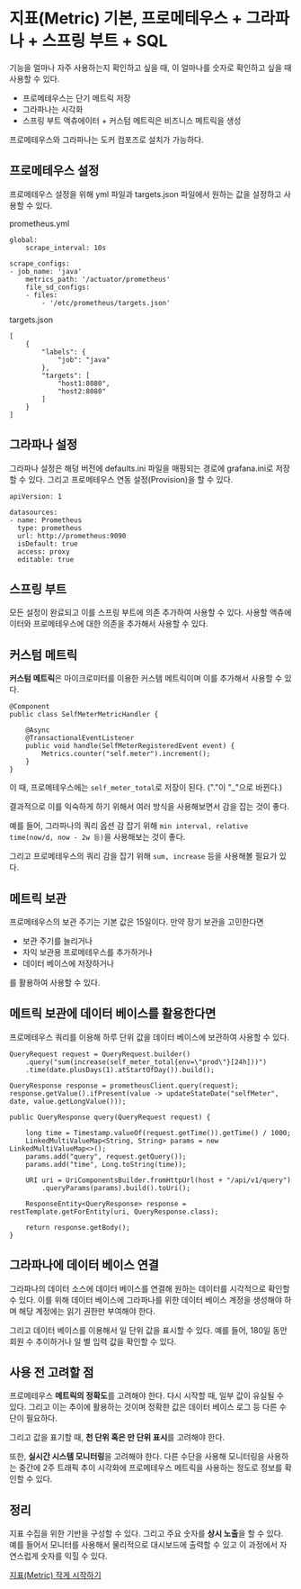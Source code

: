 # 지표(Metric) 기본, 프로메테우스 + 그라파나 + 스프링 부트 + SQL
기능을 얼마나 자주 사용하는지 확인하고 싶을 때, 이 얼마나를 숫자로 확인하고 싶을 때 사용할 수 있다.   

* 프로메테우스는 단기 메트릭 저장
* 그라파나는 시각화
* 스프링 부트 액츄에이터 + 커스텀 메트릭은 비즈니스 메트릭을 생성   

프로메테우스와 그라파나는 도커 컴포즈로 설치가 가능하다.   

## 프로메테우스 설정
프로메테우스 설정을 위해 yml 파일과 targets.json 파일에서 원하는 값을 설정하고 사용할 수 있다.   

prometheus.yml
```
global:
    scrape_interval: 10s

scrape_configs:
- job_name: 'java'
    metrics_path: '/actuator/prometheus'
    file_sd_configs:
    - files:
        - '/etc/prometheus/targets.json'
```


targets.json
```
[
    {
        "labels": {
            "job": "java"
        },
        "targets": [
            "host1:8080",
            "host2:8080"
        ]
    }
]
```

## 그라파나 설정
그라파나 설정은 해덩 버전에 defaults.ini 파일을 매핑되는 경로에 grafana.ini로 저장할 수 있다. 그리고 프로메테우스 연동 설정(Provision)을 할 수 있다.   

```
apiVersion: 1

datasources:
- name: Prometheus
  type: prometheus
  url: http://prometheus:9090
  isDefault: true
  access: proxy
  editable: true
```

## 스프링 부트
모든 설정이 완료되고 이를 스프링 부트에 의존 추가하여 사용할 수 있다. 사용할 액츄에이터와 프로메테우스에 대한 의존을 추가해서 사용할 수 있다.   

## 커스텀 메트릭
<b>커스텀 메트릭</b>은 마이크로미터를 이용한 커스템 메트릭이며 이를 추가해서 사용할 수 있다.   

```
@Component
public class SelfMeterMetricHandler {

    @Async
    @TransactionalEventListener
    public void handle(SelfMeterRegisteredEvent event) {
        Metrics.counter("self.meter").increment();
    }
}
```

이 때, 프로메테우스에는 ```self_meter_total```로 저장이 된다. ("."이 "_"으로 바뀐다.)   

결과적으로 이를 익숙하게 하기 위해서 여러 방식을 사용해보면서 감을 잡는 것이 좋다.   

예를 들어, 그라파나의 쿼리 옵션 감 잡기 위해 ```min interval, relative time(now/d, now - 2w 등)```을 사용해보는 것이 좋다.   

그리고 프로메테우스의 쿼리 감을 잡기 위해 ```sum, increase``` 등을 사용해볼 필요가 있다.   

## 메트릭 보관
프로메테우스의 보관 주기는 기본 값은 15일이다. 만약 장기 보관을 고민한다면   

* 보관 주기를 늘리거나
* 자익 보관용 프로메테우스를 추가하거나
* 데이터 베이스에 저장하거나   

를 활용하여 사용할 수 있다.

## 메트릭 보관에 데이터 베이스를 활용한다면
프로메테우스 쿼리를 이용해 하루 단위 값을 데이터 베이스에 보관하여 사용할 수 있다.   

```
QueryRequest request = QueryRequest.builder()
    .query("sum(increase(self_meter_total{env=\"prod\"}[24h]))")
    .time(date.plusDays(1).atStartOfDay()).build();

QueryResponse response = prometheusClient.query(request);
response.getValue().ifPresent(value -> updateStateDate("selfMeter", date, value.getLongValue()));
```

```
public QueryResponse query(QueryRequest request) {

    long time = Timestamp.valueOf(request.getTime()).getTime() / 1000;
    LinkedMultiValueMap<String, String> params = new LinkedMultiValueMap<>();
    params.add("query", request.getQuery());
    params.add("time", Long.toString(time));

    URI uri = UriComponentsBuilder.fromHttpUrl(host + "/api/v1/query")
        .queryParams(params).build().toUri();

    ResponseEntity<QueryResponse> response = restTemplate.getForEntity(uri, QueryResponse.class);

    return response.getBody();
}
```

## 그라파나에 데이터 베이스 연결
그라파나의 데이터 소스에 데이터 베이스를 연결해 원하는 데이터를 시각적으로 확인할 수 있다. 이를 위해 데이터 베이스에 그라파나를 위한 데이터 베이스 계정을 생성해야 하며 해당 계정에는 읽기 권한만 부여해야 한다.   

그리고 데이터 베이스를 이용해서 일 단위 값을 표시할 수 있다. 예를 들어, 180일 동안 회원 수 추이하거나 일 별 입력 값을 확인할 수 있다.   

## 사용 전 고려할 점
프로메테우스 <b>메트릭의 정확도</b>를 고려해야 한다. 다시 시작할 때, 일부 값이 유실될 수 있다. 그리고 이는 추이에 활용하는 것이며 정확한 값은 데이터 베이스 로그 등 다른 수단이 필요하다.   

그리고 값을 표기할 때, <b>천 단위 혹은 만 단위 표시</b>를 고려해야 한다.   

또한, <b>실시간 시스템 모니터링</b>을 고려해야 한다. 다른 수단을 사용해 모니터링을 사용하는 중간에 2주 트래픽 추이 시각화에 프로메테우스 메트릭을 사용하는 정도로 정보를 확인할 수 있다.   

## 정리
지표 수집을 위한 기반을 구성할 수 있다. 그리고 주요 숫자를 <b>상시 노출</b>을 할 수 있다. 예를 들어서 모니터를 사용해서 물리적으로 대시보드에 출력할 수 있고 이 과정에서 자연스럽게 숫자를 익힐 수 있다.   

[지표(Metric) 작게 시작하기](https://www.youtube.com/watch?v=-Uqb40OLQTQ)